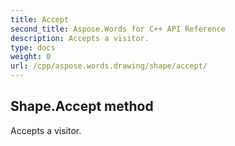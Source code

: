 ```yaml
---
title: Accept
second_title: Aspose.Words for C++ API Reference
description: Accepts a visitor. 
type: docs
weight: 0
url: /cpp/aspose.words.drawing/shape/accept/
---
```

## Shape.Accept method


Accepts a visitor. 

